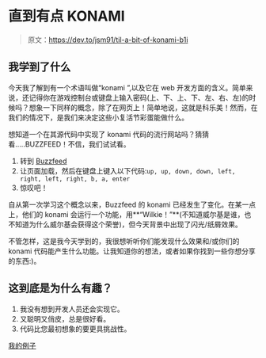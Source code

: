# 直到有点 KONAMI

> 原文：<https://dev.to/jsm91/til-a-bit-of-konami-b1i>

## 我学到了什么

今天我了解到有一个术语叫做“konami ”,以及它在 web 开发方面的含义。简单来说，还记得你在游戏控制台或键盘上输入密码(上、下、上、下、左、右、左)的时候吗？想象一下同样的概念，除了在网页上！简单地说，这就是科乐美！然而，在我们的情况下，是我们来决定这些小复活节彩蛋能做什么。

想知道一个在其源代码中实现了 konami 代码的流行网站吗？猜猜看.....BUZZFEED！不信，我们试试看。

1.  转到 [Buzzfeed](https://www.buzzfeed.com)
2.  让页面加载，然后在键盘上键入以下代码:`up, up, down, down, left, right, left, right, b, a, enter`
3.  惊叹吧！

自从第一次学习这个概念以来，Buzzfeed 的 konami 已经发生了变化。在某一点上，他们的 konami 会运行一个功能，用**“Wilkie！”**(不知道威尔基是谁，也不知道为什么威尔基会获得这个荣誉)，但今天背景中出现了闪光/纸屑效果。

不管怎样，这是我今天学到的，我很想听听你们能发现什么效果和/或你们的 konami 代码能产生什么功能。让我知道你的想法，或者如果你找到一些你想分享的东西:)。

## 这到底是为什么有趣？

1.  我没有想到开发人员还会实现它。
2.  又聪明又俏皮，总是很好看。
3.  代码比您最初想象的要更具挑战性。

[我的例子](https://jessemayo.me/30days/konami/index.html)